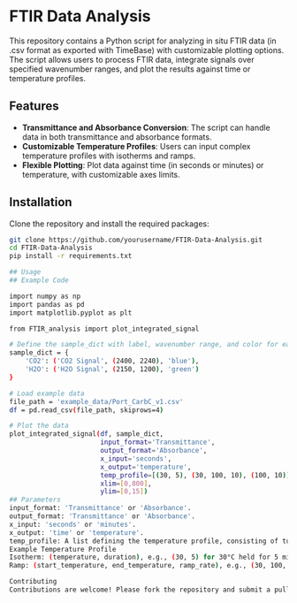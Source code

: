 # FTIR Data Analysis

This repository contains a Python script for analyzing in situ FTIR data (in .csv format as exported with TimeBase) with customizable plotting options. The script allows users to process FTIR data, integrate signals over specified wavenumber ranges, and plot the results against time or temperature profiles.

## Features

- **Transmittance and Absorbance Conversion**: The script can handle data in both transmittance and absorbance formats.
- **Customizable Temperature Profiles**: Users can input complex temperature profiles with isotherms and ramps.
- **Flexible Plotting**: Plot data against time (in seconds or minutes) or temperature, with customizable axes limits.

## Installation

Clone the repository and install the required packages:

```bash
git clone https://github.com/yourusername/FTIR-Data-Analysis.git
cd FTIR-Data-Analysis
pip install -r requirements.txt

## Usage
## Example Code

import numpy as np
import pandas as pd
import matplotlib.pyplot as plt

from FTIR_analysis import plot_integrated_signal

# Define the sample_dict with label, wavenumber range, and color for each sample
sample_dict = {
    'CO2': ('CO2 Signal', (2400, 2240), 'blue'),
    'H2O': ('H2O Signal', (2150, 1200), 'green')
}

# Load example data
file_path = 'example_data/Port_CarbC_v1.csv'
df = pd.read_csv(file_path, skiprows=4)

# Plot the data
plot_integrated_signal(df, sample_dict, 
                       input_format='Transmittance', 
                       output_format='Absorbance', 
                       x_input='seconds', 
                       x_output='temperature',
                       temp_profile=[(30, 5), (30, 100, 10), (100, 10)],
                       xlim=[0,800], 
                       ylim=[0,15])
## Parameters
input_format: 'Transmittance' or 'Absorbance'.
output_format: 'Transmittance' or 'Absorbance'.
x_input: 'seconds' or 'minutes'.
x_output: 'time' or 'temperature'.
temp_profile: A list defining the temperature profile, consisting of tuples representing isotherms or ramps.
Example Temperature Profile
Isotherm: (temperature, duration), e.g., (30, 5) for 30°C held for 5 minutes.
Ramp: (start_temperature, end_temperature, ramp_rate), e.g., (30, 100, 10) for a ramp from 30°C to 100°C at 10°C/min.

Contributing
Contributions are welcome! Please fork the repository and submit a pull request.
